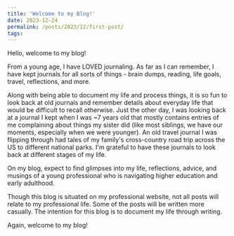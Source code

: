 ```yaml
---
title: 'Welcome to my Blog!'
date: 2023-12-24
permalink: /posts/2023/12/first-post/
tags:
---
```


Hello, welcome to my blog!

From a young age, I have LOVED journaling. As far as I can remember, I have kept journals for all sorts of things - brain dumps, reading, life goals, travel, reflections, and more.

Along with being able to document my life and process things, it is so fun to look back at old journals and remember details about everyday life that would be difficult to recall otherwise. Just the other day, I was looking back at a journal I kept when I was ~7 years old that mostly contains entries of me complaining about things my sister did (like most siblings, we have our moments, especially when we were younger). An old travel journal I was flipping through had tales of my family's cross-country road trip across the US to different national parks. I'm grateful to have these journals to look back at different stages of my life.

On my blog, expect to find glimpses into my life, reflections, advice, and musings of a young professional who is navigating higher education and early adulthood.

Though this blog is situated on my professional website, not all posts will relate to my professional life. Some of the posts will be written more casually. The intention for this blog is to document my life through writing.

Again, welcome to my blog!
